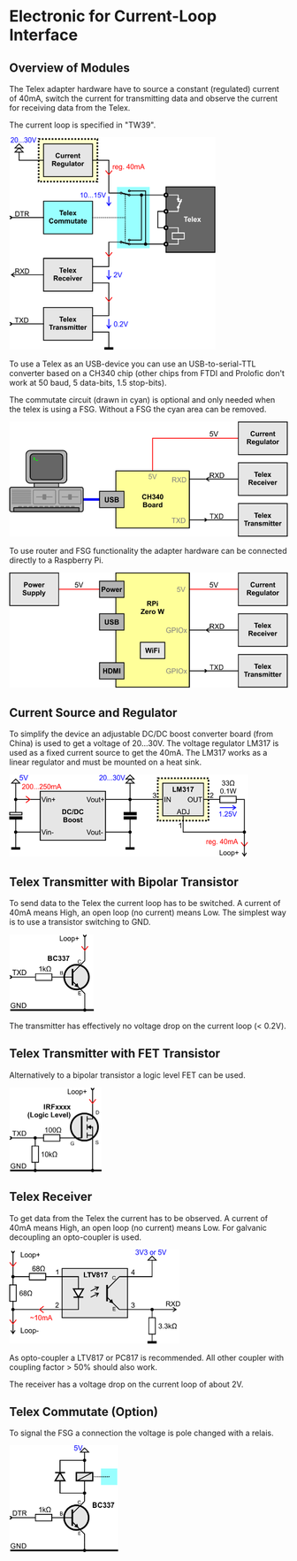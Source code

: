 # Electronic for Current-Loop Interface

## Overview of Modules

The Telex adapter hardware have to source a constant (regulated) current of 40mA, switch the current for transmitting data and observe the current for receiving data from the Telex.

The current loop is specified in "TW39".

<img src="img/TelexOverview.png" width="373px">

To use a Telex as an USB-device you can use an USB-to-serial-TTL converter based on a CH340 chip (other chips from FTDI and Prolofic don't work at 50 baud, 5 data-bits, 1.5 stop-bits).

The commutate circuit (drawn in cyan) is optional and only needed when the telex is using a FSG. Without a FSG the cyan area can be removed.

<img src="img/TelexCH340.png" width="504px">

To use router and FSG functionality the adapter hardware can be connected directly to a Raspberry Pi.

<img src="img/TelexRPi.png" width="504px">

## Current Source and Regulator

To simplify the device an adjustable DC/DC boost converter board (from China) is used to get a voltage of 20...30V. The voltage regulator LM317 is used as a fixed current source to get the 40mA. The LM317 works as a linear regulator and must be mounted on a heat sink.

<img src="img/TelexCurrent.png" width="432px">

## Telex Transmitter with Bipolar Transistor

To send data to the Telex the current loop has to be switched. A current of 40mA means High, an open loop (no current) means Low. The simplest way is to use a transistor switching to GND.

<img src="img/TelexTXD.png" width="153px">

The transmitter has effectively no voltage drop on the current loop (< 0.2V).

## Telex Transmitter with FET Transistor

Alternatively to a bipolar transistor a logic level FET can be used.

<img src="img/TelexTXDFET.png" width="167px">

## Telex Receiver

To get data from the Telex the current has to be observed. A current of 40mA means High, an open loop (no current) means Low. For galvanic decoupling an opto-coupler is used.

<img src="img/TelexRXD.png" width="309px">

As opto-coupler a LTV817 or PC817 is recommended. All other coupler with coupling factor > 50% should also work.

The receiver has a voltage drop on the current loop of about 2V.

## Telex Commutate (Option)

To signal the FSG a connection the voltage is pole changed with a relais.

<img src="img/TelexCommutate.png" width="197px">


